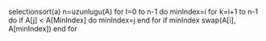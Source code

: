 selectionsort(a)
n=uzunlugu(A)
for I=0 to n-1 do
minIndex=i
for k=i+1 to n-1 do
if A[j] < A[MinIndex] do
minIndex=j
end for 
if minIndex
swap(A[i], A[minIndex])
end for 
